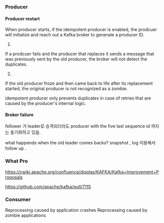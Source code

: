 

### Producer
#### Producer restart
When producer starts, if the idempotent producer is enabled, the prodcuer will initialize and reach out a Kafka broker to generate a producer ID. 

1.
If a prodcuer fails and the producer that replaces it sends a message that was previously sent by the old producer, the broker will not detect the duplicates.

2.
If the old producer froze and then came back to life after its replacement started, the original producer is not recognized as a zombie.

idempotent producer only prevents duplicates in case of retries that are caused by the producer's internal logic.

#### Broker failure

fellower 가 leader로 승격되더라도 producer with the five last sequence id  까지는 동기화하고 있음.

what happends when the old leader comes backs?
snapshot , log 이용해서 follow up .


### What Pro



https://cwiki.apache.org/confluence/display/KAFKA/Kafka+Improvement+Proposals

https://github.com/apache/kafka/pull/7115


### Consumer

Reprocessing caused by application crashes
Reprocessing caused by zombie applications
